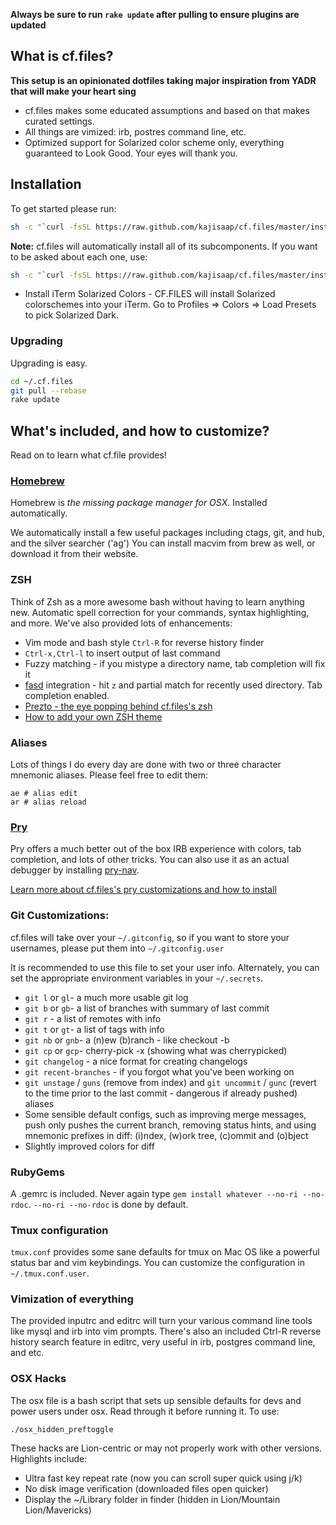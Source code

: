 **Always be sure to run `rake update` after pulling to ensure plugins are updated**

## What is cf.files?

**This setup is an opinionated dotfiles taking major inspiration from YADR that will make your heart sing**

  * cf.files makes some educated assumptions and based on that makes curated settings.
  * All things are vimized: irb, postres command line, etc.
  * Optimized support for Solarized color scheme only, everything guaranteed to Look Good. Your eyes will thank you.


## Installation

To get started please run:

```bash
sh -c "`curl -fsSL https://raw.github.com/kajisaap/cf.files/master/install.sh`"
```

**Note:** cf.files will automatically install all of its subcomponents. If you want to be asked
about each one, use:
```bash
sh -c "`curl -fsSL https://raw.github.com/kajisaap/cf.files/master/install.sh`" -s ask
```

* Install iTerm Solarized Colors - CF.FILES will install Solarized colorschemes into your iTerm. Go to Profiles => Colors => Load Presets to pick Solarized Dark.


### Upgrading

Upgrading is easy.

```bash
cd ~/.cf.files
git pull --rebase
rake update
```

## What's included, and how to customize?

Read on to learn what cf.file provides!

### [Homebrew](http://mxcl.github.com/homebrew/)

Homebrew is _the missing package manager for OSX_. Installed automatically.

We automatically install a few useful packages including ctags, git, and hub, and the silver searcher ('ag')
You can install macvim from brew as well, or download it from their website.

### ZSH

Think of Zsh as a more awesome bash without having to learn anything new.
Automatic spell correction for your commands, syntax highlighting, and more.
We've also provided lots of enhancements:

* Vim mode and bash style `Ctrl-R` for reverse history finder
* `Ctrl-x,Ctrl-l` to insert output of last command
* Fuzzy matching - if you mistype a directory name, tab completion will fix it
* [fasd](https://github.com/clvv/fasd) integration - hit `z` and partial match for recently used directory. Tab completion enabled.
* [Prezto - the eye popping behind cf.files's zsh](http://github.com/sorin-ionescu/prezto)
* [How to add your own ZSH theme](doc/zsh/themes.md)

### Aliases

Lots of things I do every day are done with two or three character
mnemonic aliases. Please feel free to edit them:

    ae # alias edit
    ar # alias reload


### [Pry](http://pry.github.com/)

Pry offers a much better out of the box IRB experience with colors, tab completion, and lots of other tricks. You can also use it
as an actual debugger by installing [pry-nav](https://github.com/nixme/pry-nav).

[Learn more about cf.files's pry customizations and how to install](doc/pry.md)

### Git Customizations:

cf.files will take over your `~/.gitconfig`, so if you want to store your usernames, please put them into `~/.gitconfig.user`

It is recommended to use this file to set your user info. Alternately, you can set the appropriate environment variables in your `~/.secrets`.

  * `git l` or `gl`- a much more usable git log
  * `git b` or `gb`- a list of branches with summary of last commit
  * `git r` - a list of remotes with info
  * `git t` or `gt`- a list of tags with info
  * `git nb` or `gnb`- a (n)ew (b)ranch - like checkout -b
  * `git cp` or `gcp`- cherry-pick -x (showing what was cherrypicked)
  * `git changelog` - a nice format for creating changelogs
  * `git recent-branches` - if you forgot what you've been working on
  * `git unstage` / `guns` (remove from index) and `git uncommit` / `gunc` (revert to the time prior to the last commit - dangerous if already pushed) aliases
  * Some sensible default configs, such as improving merge messages, push only pushes the current branch, removing status hints, and using mnemonic prefixes in diff: (i)ndex, (w)ork tree, (c)ommit and (o)bject
  * Slightly improved colors for diff

### RubyGems

A .gemrc is included. Never again type `gem install whatever --no-ri --no-rdoc`. `--no-ri --no-rdoc` is done by default.

### Tmux configuration

`tmux.conf` provides some sane defaults for tmux on Mac OS like a powerful status bar and vim keybindings.
You can customize the configuration in `~/.tmux.conf.user`.

### Vimization of everything

The provided inputrc and editrc will turn your various command line tools like mysql and irb into vim prompts. There's
also an included Ctrl-R reverse history search feature in editrc, very useful in irb, postgres command line, and etc.


### OSX Hacks

The osx file is a bash script that sets up sensible defaults for devs and power users
under osx. Read through it before running it. To use:

    ./osx_hidden_preftoggle

These hacks are Lion-centric or may not properly work with other versions. Highlights include:

  * Ultra fast key repeat rate (now you can scroll super quick using j/k)
  * No disk image verification (downloaded files open quicker)
  * Display the ~/Library folder in finder (hidden in Lion/Mountain Lion/Mavericks)
